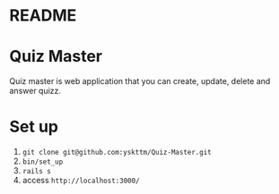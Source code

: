 # README

# Quiz Master

Quiz master is web application that you can create, update, delete and answer quizz.

# Set up

1. `git clone git@github.com:yskttm/Quiz-Master.git`
1. `bin/set_up`
1. `rails s`
1. access `http://localhost:3000/`
